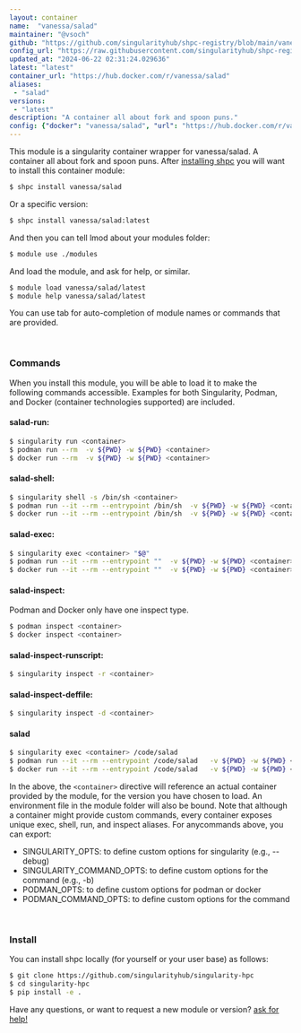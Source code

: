 ```yaml
---
layout: container
name:  "vanessa/salad"
maintainer: "@vsoch"
github: "https://github.com/singularityhub/shpc-registry/blob/main/vanessa/salad/container.yaml"
config_url: "https://raw.githubusercontent.com/singularityhub/shpc-registry/main/vanessa/salad/container.yaml"
updated_at: "2024-06-22 02:31:24.029636"
latest: "latest"
container_url: "https://hub.docker.com/r/vanessa/salad"
aliases:
 - "salad"
versions:
 - "latest"
description: "A container all about fork and spoon puns."
config: {"docker": "vanessa/salad", "url": "https://hub.docker.com/r/vanessa/salad", "maintainer": "@vsoch", "description": "A container all about fork and spoon puns.", "filter": ["^(?!.*add_github-actions).*$"], "latest": {"latest": "sha256:e8302da47e3200915c1d3a9406d9446f04da7244e4995b7135afd2b79d4f63db"}, "tags": {"latest": "sha256:e8302da47e3200915c1d3a9406d9446f04da7244e4995b7135afd2b79d4f63db"}, "aliases": {"salad": "/code/salad"}, "docker_scripts": {"fork": "docker_fork.sh"}, "singularity_scripts": {"fork": "singularity_fork.sh"}, "env": {"maintainer": "vsoch"}}
---
```


This module is a singularity container wrapper for vanessa/salad.
A container all about fork and spoon puns.
After [installing shpc](#install) you will want to install this container module:


```bash
$ shpc install vanessa/salad
```

Or a specific version:

```bash
$ shpc install vanessa/salad:latest
```

And then you can tell lmod about your modules folder:

```bash
$ module use ./modules
```

And load the module, and ask for help, or similar.

```bash
$ module load vanessa/salad/latest
$ module help vanessa/salad/latest
```

You can use tab for auto-completion of module names or commands that are provided.

<br>

### Commands

When you install this module, you will be able to load it to make the following commands accessible.
Examples for both Singularity, Podman, and Docker (container technologies supported) are included.

#### salad-run:

```bash
$ singularity run <container>
$ podman run --rm  -v ${PWD} -w ${PWD} <container>
$ docker run --rm  -v ${PWD} -w ${PWD} <container>
```

#### salad-shell:

```bash
$ singularity shell -s /bin/sh <container>
$ podman run --it --rm --entrypoint /bin/sh  -v ${PWD} -w ${PWD} <container>
$ docker run --it --rm --entrypoint /bin/sh  -v ${PWD} -w ${PWD} <container>
```

#### salad-exec:

```bash
$ singularity exec <container> "$@"
$ podman run --it --rm --entrypoint ""  -v ${PWD} -w ${PWD} <container> "$@"
$ docker run --it --rm --entrypoint ""  -v ${PWD} -w ${PWD} <container> "$@"
```

#### salad-inspect:

Podman and Docker only have one inspect type.

```bash
$ podman inspect <container>
$ docker inspect <container>
```

#### salad-inspect-runscript:

```bash
$ singularity inspect -r <container>
```

#### salad-inspect-deffile:

```bash
$ singularity inspect -d <container>
```


#### salad

```bash
$ singularity exec <container> /code/salad
$ podman run --it --rm --entrypoint /code/salad   -v ${PWD} -w ${PWD} <container> -c " $@"
$ docker run --it --rm --entrypoint /code/salad   -v ${PWD} -w ${PWD} <container> -c " $@"
```



In the above, the `<container>` directive will reference an actual container provided
by the module, for the version you have chosen to load. An environment file in the
module folder will also be bound. Note that although a container
might provide custom commands, every container exposes unique exec, shell, run, and
inspect aliases. For anycommands above, you can export:

 - SINGULARITY_OPTS: to define custom options for singularity (e.g., --debug)
 - SINGULARITY_COMMAND_OPTS: to define custom options for the command (e.g., -b)
 - PODMAN_OPTS: to define custom options for podman or docker
 - PODMAN_COMMAND_OPTS: to define custom options for the command

<br>

### Install

You can install shpc locally (for yourself or your user base) as follows:

```bash
$ git clone https://github.com/singularityhub/singularity-hpc
$ cd singularity-hpc
$ pip install -e .
```

Have any questions, or want to request a new module or version? [ask for help!](https://github.com/singularityhub/singularity-hpc/issues)